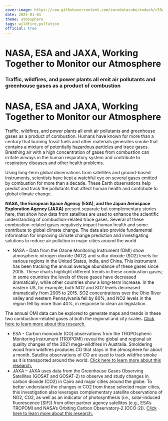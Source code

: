 ```yaml
---
cover-image: https://raw.githubusercontent.com/eurodatacube/eodash/c59adc7d580c6ced1f85a44c5bdd18bf94b3c9ee/app/public/data/story-images/1-Atmosphere_Overview_Picture.jpg
date: 2025-01-01
theme: atmosphere
tags: wildfire,pollution
official: true
---
```


# NASA, ESA and JAXA, Working Together to Monitor our Atmosphere <!--{ as="img" mode="hero" src="https://raw.githubusercontent.com/eurodatacube/eodash/c59adc7d580c6ced1f85a44c5bdd18bf94b3c9ee/app/public/data/story-images/1-Atmosphere_Overview_Picture.jpg" }-->
### Traffic, wildfires, and power plants all emit air pollutants and greenhouse gases as a product of combustion <!--{ style="font-size:1.5rem;opacity:0.7;margin-top:1rem;" }-->


# NASA, ESA and JAXA, Working Together to Monitor our Atmosphere

Traffic, wildfires, and power plants all emit air pollutants and greenhouse gases as a product of combustion. Humans have known for more than a century that burning fossil fuels and other materials generates smoke that contains a mixture of potentially hazardous particles and trace gases. Breathing air with a high concentration of gases from combustion can irritate airways in the human respiratory system and contribute to respiratory diseases and other health problems.

Using long-term global observations from satellites and ground-based instruments, scientists have kept a watchful eye on several gases emitted by combustion for more than a decade. These Earth observations help predict and track the pollutants that affect human health and contribute to global climate change.

**NASA, the European Space Agency (ESA), and the Japan Aerospace Exploration Agency (JAXA)** present separate but complementary stories here, that show how data from satellites are used to enhance the scientific understanding of combustion-related trace gases. Several of these combustion-related gases negatively impact human health and some contribute to global climate change. The data also provide fundamental information for improving climate change prediction and investigating solutions to reduce air pollution in major cities around the world.

* NASA - Data from the Ozone Monitoring Instrument (OMI) show atmospheric nitrogen dioxide (NO2) and sulfur dioxide (SO2) levels for various regions in the United States, India, and China. This instrument has been tracking the annual average abundance of these gases since 2005. These charts highlight different trends in these combustion gases; in some countries the levels of these gases have decreased dramatically, while other countries show a long-term increase. In the eastern US, for example, both NO2 and SO2 levels decreased dramatically from 2005 to 2015. SO2 concentrations over the Ohio River valley and western Pennsylvania fell by 80%, and NO2 levels in the region fell by more than 40%, in response to clean air legislation.

The annual OMI data can be explored to generate maps and trends in these two combustion-related gases at both the regional and city scales. [Click here to learn more about this research.](https://esa-eodashboards.github.io/eodashboard-client/story?id=air-pollution-us-india-china)

* ESA - Carbon monoxide (CO) observations from the TROPOspheric Monitoring Instrument (TROPOMI) reveal the global and regional air quality changes of the 2021 mega-wildfires in Australia. Smoldering wood from wildfires produces CO that stays in the atmosphere for about a month. Satellite observations of CO are used to track wildfire smoke as it is transported around the world. [Click here to learn more about this research.](https://esa-eodashboards.github.io/eodashboard-client/story?id=australian-bushfires)
* JAXA – JAXA uses data from the Greenhouse Gases Observing Satellites (GOSAT and GOSAT-2) to observe and study changes in carbon dioxide (CO2) in Cairo and major cities around the globe. To better understand the changes in CO2 from these selected major cities, this investigation also leverages complementary satellite observations of NO2, CO2, as well as an indicator of photosynthesis (i.e., solar-induced fluorescence [SIF]) from other partner agency satellites (e.g., ESA’s TROPOMI and NASA’s Orbiting Carbon Observatory-2 [OCO-2]). [Click here to learn more about this research.](https://eodashboard.org/story?id=cairo-farmlands)

